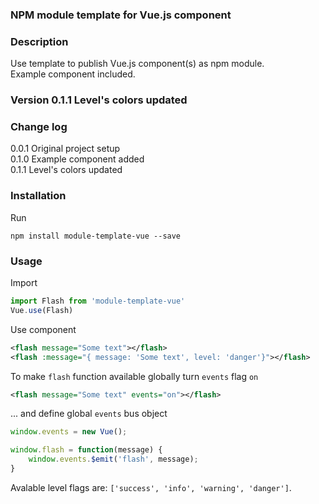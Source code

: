 ### NPM module template for Vue.js component
### Description
Use template to publish Vue.js component(s) as npm module.    
Example <flash> component included.
### Version 0.1.1 Level's colors updated
### Change log
0.0.1 Original project setup   
0.1.0 Example <flash> component added  
0.1.1 Level's colors updated
### Installation
Run
```
npm install module-template-vue --save
```
### Usage 
Import
```javascript
import Flash from 'module-template-vue'
Vue.use(Flash)
```
Use component
```xml
<flash message="Some text"></flash>
<flash :message="{ message: 'Some text', level: 'danger'}"></flash>
```
To make `flash` function available globally turn `events` flag  `on`  
```xml
<flash message="Some text" events="on"></flash>
```
... and define global `events` bus object
```javascript
window.events = new Vue(); 

window.flash = function(message) {
	window.events.$emit('flash', message);
}
```
Avalable level flags are: `['success', 'info', 'warning', 'danger']`.
